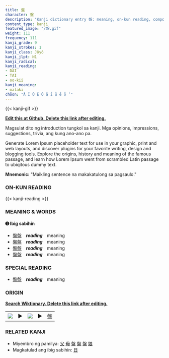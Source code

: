 ```yaml
---
title: 盤
character: 盤
description: "Kanji dictionary entry 盤: meaning, on-kun reading, compounds, origin, related kanji"
content_type: kanji
featured_image: "/盤.gif"
weight: 111
frequency: 111
kanji_grade: 9
kanji_strokes: 1
kanji_class: Jōyō
kanji_jlpt: N1
kanji_radical: 
kanji_reading: 
- DAI
- TAI
- oo-kii
kanji_meaning:
- malaki
chōon: "Ā Ī Ū Ē Ō ā ī ū ē ō ’"
---
```

[//]: # (Don't edit the line below. Kanji animated GIF code is automatically generated.)
{{< kanji-gif >}}

[//]: # (Edit below this line.)

**[Edit this at Github. Delete this link after editing.](https://github.com/tim0g/tim/tree/main/content/kanji/盤/index.md)**

Magsulat dito ng introduction tungkol sa kanji. Mga opinions, impressions, suggestions, trivia, ang kung ano-ano pa.

Generate Lorem Ipsum placeholder text for use in your graphic, print and web layouts, and discover plugins for your favorite writing, design and blogging tools. Explore the origins, history and meaning of the famous passage, and learn how Lorem Ipsum went from scrambled Latin passage to ubiqitous dummy text.
 
**Mnemonic:** "Maikling sentence na makakatulong sa pagsaulo."

### ON-KUN READING

[//]: # (Don't edit the line below. ON-KUN READING code is automatically generated.)
{{< kanji-reading >}}

### MEANING & WORDS

#### ➊ **Ibig sabihin**
  - [盤](../盤)[盤](../盤)　***reading***　meaning
  - [盤](../盤)[盤](../盤)　***reading***　meaning
  - [盤](../盤)[盤](../盤)　***reading***　meaning
  - [盤](../盤)[盤](../盤)　***reading***　meaning

### SPECIAL READING
  - [盤](../盤)[盤](../盤)　***reading***　meaning

### ORIGIN

**[Search Wiktionary. Delete this link after editing.](https://wiktionary.org/wiki/盤)**
<table class="kanji-table"><tr><td>
<img src="60px-盤-bronze.svg.png">
</td><td>▶</td><td>
<img src="60px-盤-oracle.svg.png">
</td><td>▶</td>
<td class="kanji-origin">盤</td>
</tr></table>

### RELATED KANJI
- Miyembro ng pamilya: [父](../父) [母](../母) [盤](../盤) [盤](../盤) [盤](../盤) [娘](../娘)
- Magkatulad ang ibig sabihin: [日](../日)
